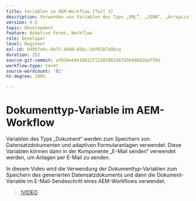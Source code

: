 ```yaml
---
title: Variablen im AEM-Workflow [Teil 3]
description: Verwenden von Variablen des Typs „XML“, „JSON“, „ArrayList“ und „Document“ in einem AEM-Workflow
version: 6.5
topic: Development
feature: Adaptive Forms, Workflow
role: Developer
level: Beginner
exl-id: 849bfe6c-6b7f-44d0-85bc-5df0287a9bca
duration: 252
source-git-commit: af928e60410022f12207082467d3bd9b818af59d
workflow-type: tm+mt
source-wordcount: '81'
ht-degree: 100%

---
```


# Dokumenttyp-Variable im AEM-Workflow


Variablen des Typs „Dokument“ werden zum Speichern von Datensatzdokumenten und adaptiven Formularanlagen verwendet. Diese Variablen können dann in der Komponente „E-Mail senden“ verwendet werden, um Anlagen per E-Mail zu senden.

In diesem Video wird die Verwendung der Dokumenttyp-Variablen zum Speichern des generierten Datensatzdokuments und dann die Dokument-Variable im E-Mail-Sendeschritt eines AEM-Workflows verwendet.

>[!VIDEO](https://video.tv.adobe.com/v/26452?quality=12&learn=on)
